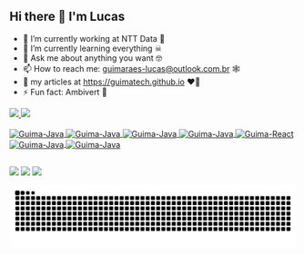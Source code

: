## Hi there 👋 I'm Lucas

- 🔭 I’m currently working at NTT Data 🤖
- 🌱 I’m currently learning everything ☠
- 💬 Ask me about anything you want 🤓
- 📫 How to reach me: guimaraes-lucas@outlook.com.br 🕸
- 📝 my articles at https://guimatech.github.io ♥️🧠
- ⚡ Fun fact: Ambivert 👀

<div>
  <a href="https://github.com/guimatech">
  <img height="180em" src="https://github-readme-stats.vercel.app/api?username=guimatech&show_icons=true&theme=cobalt&include_all_commits=true&count_private=true"/>
  <img height="180em" src="https://github-readme-stats.vercel.app/api/top-langs/?username=guimatech&layout=compact&langs_count=7&theme=cobalt"/>
</div>
  
<div style="display: inline_block"><br>
  <img align="center" alt="Guima-Java" height="30" width="40" src="https://cdn.jsdelivr.net/gh/devicons/devicon/icons/java/java-original.svg">
  <img align="center" alt="Guima-Java" height="30" width="40" src="https://cdn.jsdelivr.net/gh/devicons/devicon/icons/spring/spring-original.svg">
  <img align="center" alt="Guima-Java" height="30" width="30" src="https://upload.wikimedia.org/wikipedia/en/thumb/b/b2/Embarcadero_Delphi_10.4_Sydney_Product_Logo_and_Icon.svg/1200px-Embarcadero_Delphi_10.4_Sydney_Product_Logo_and_Icon.svg.png">
  <img align="center" alt="Guima-Java" height="30" width="40" src="https://cdn.jsdelivr.net/gh/devicons/devicon/icons/ruby/ruby-plain.svg">
  <img align="center" alt="Guima-React" height="30" width="40" src="https://cdn.jsdelivr.net/gh/devicons/devicon/icons/rails/rails-plain.svg">
  <img align="center" alt="Guima-Java" height="30" width="40" src="https://cdn.jsdelivr.net/gh/devicons/devicon/icons/php/php-original.svg">
  <img align="center" alt="Guima-Java" height="30" width="40" src="https://cdn.jsdelivr.net/gh/devicons/devicon/icons/angularjs/angularjs-plain.svg">
</div>
  
##
  
<div> 
  <a href="https://www.youtube.com/channel/UCLvu2vbWShZIPGqKKaWT51g" target="_blank"><img src="https://img.shields.io/badge/YouTube-FF0000?style=for-the-badge&logo=youtube&logoColor=white" target="_blank"></a>
  <a href = "mailto:guimaraes-lucas@outlook.com.br"><img src="https://img.shields.io/badge/Microsoft_Outlook-0078D4?style=for-the-badge&logo=microsoft-outlook&logoColor=white" target="_blank"></a>
  <a href="https://www.linkedin.com/in/lucas-dos-santos-guima" target="_blank"><img src="https://img.shields.io/badge/-LinkedIn-%230077B5?style=for-the-badge&logo=linkedin&logoColor=white" target="_blank"></a> 
  
  ![Snake animation](https://github.com/guimatech/guimatech/blob/output/github-contribution-grid-snake.svg)

</div>
